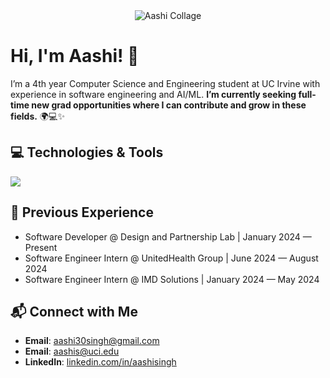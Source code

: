 <div style="text-align: center;">
    <img src="Aashi Collage.gif" alt="Aashi Collage">
</div>

# Hi, I'm Aashi! 👾

I’m a 4th year Computer Science and Engineering student at UC Irvine with experience in software engineering and AI/ML. **I’m currently seeking full-time new grad opportunities where I can contribute and grow in these fields.** 🌍💻✨

## 💻 Technologies & Tools
<img src="https://skillicons.dev/icons?i=cpp,py,java,ts,js,aws,swift,html,css,nodejs,flask,git,github,azure,docker,postgres,dynamodb,figma,vscode,githubactions" />

## 💼 Previous Experience
- Software Developer @ Design and Partnership Lab | January 2024 — Present
- Software Engineer Intern @ UnitedHealth Group | June 2024 — August 2024
- Software Engineer Intern @ IMD Solutions | January 2024 — May 2024

## 📬 Connect with Me
- **Email**: [aashi30singh@gmail.com](mailto:aashi30singh@gmail.com)
- **Email**: [aashis@uci.edu](mailto:aashis@uci.edu)
- **LinkedIn**: [linkedin.com/in/aashisingh](https://linkedin.com/in/aashisingh)

<!--
**aashisinghh/aashisinghh** is a ✨ _special_ ✨ repository because its `README.md` (this file) appears on your GitHub profile.

Here are some ideas to get you started:

- 🔭 I’m currently working on ...
- 🌱 I’m currently learning ...
- 👯 I’m looking to collaborate on ...
- 🤔 I’m looking for help with ...
- 💬 Ask me about ...
- 📫 How to reach me: ...
- 😄 Pronouns: ...
- ⚡ Fun fact: ...
-->
